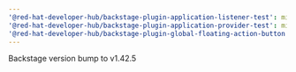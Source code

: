 ```yaml
---
'@red-hat-developer-hub/backstage-plugin-application-listener-test': minor
'@red-hat-developer-hub/backstage-plugin-application-provider-test': minor
'@red-hat-developer-hub/backstage-plugin-global-floating-action-button': minor
---
```


Backstage version bump to v1.42.5
